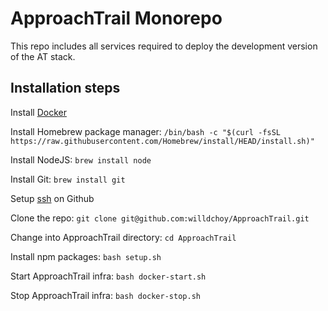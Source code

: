 # ApproachTrail Monorepo

This repo includes all services required to deploy the development version of the AT stack.

## Installation steps

Install [Docker](https://www.docker.com/get-started/)

Install Homebrew package manager: `/bin/bash -c "$(curl -fsSL https://raw.githubusercontent.com/Homebrew/install/HEAD/install.sh)"`

Install NodeJS: `brew install node`

Install Git: `brew install git`

Setup [ssh](https://docs.github.com/en/enterprise-cloud@latest/authentication/connecting-to-github-with-ssh/adding-a-new-ssh-key-to-your-github-account) on Github

Clone the repo: `git clone git@github.com:willdchoy/ApproachTrail.git`

Change into ApproachTrail directory: `cd ApproachTrail`

Install npm packages: `bash setup.sh`

Start ApproachTrail infra: `bash docker-start.sh`

Stop ApproachTrail infra: `bash docker-stop.sh`
